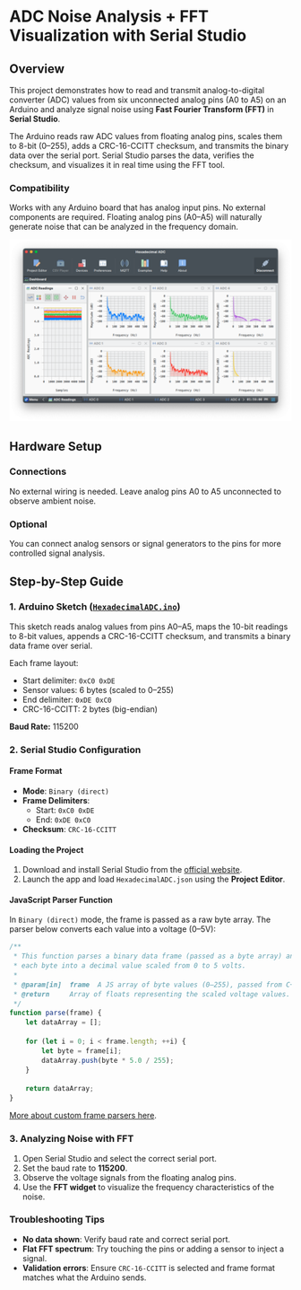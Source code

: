 # ADC Noise Analysis + FFT Visualization with Serial Studio

## Overview

This project demonstrates how to read and transmit analog-to-digital converter (ADC) values from six unconnected analog pins (A0 to A5) on an Arduino and analyze signal noise using **Fast Fourier Transform (FFT)** in **Serial Studio**.

The Arduino reads raw ADC values from floating analog pins, scales them to 8-bit (0–255), adds a CRC-16-CCITT checksum, and transmits the binary data over the serial port. Serial Studio parses the data, verifies the checksum, and visualizes it in real time using the FFT tool.

### Compatibility

Works with any Arduino board that has analog input pins. No external components are required. Floating analog pins (A0–A5) will naturally generate noise that can be analyzed in the frequency domain.

![Serial Studio FFT](doc/screenshot.png)

## Hardware Setup

### Connections

No external wiring is needed. Leave analog pins A0 to A5 unconnected to observe ambient noise.

### Optional

You can connect analog sensors or signal generators to the pins for more controlled signal analysis.

## Step-by-Step Guide

### 1. Arduino Sketch ([`HexadecimalADC.ino`](HexadecimalADC.ino))

This sketch reads analog values from pins A0–A5, maps the 10-bit readings to 8-bit values, appends a CRC-16-CCITT checksum, and transmits a binary data frame over serial.

Each frame layout:
- Start delimiter: `0xC0 0xDE`
- Sensor values: 6 bytes (scaled to 0–255)
- End delimiter: `0xDE 0xC0`
- CRC-16-CCITT: 2 bytes (big-endian)

**Baud Rate:** 115200

### 2. Serial Studio Configuration

#### Frame Format
- **Mode**: `Binary (direct)`
- **Frame Delimiters**: 
  - Start: `0xC0 0xDE`
  - End: `0xDE 0xC0`
- **Checksum**: `CRC-16-CCITT`

#### Loading the Project
1. Download and install Serial Studio from the [official website](https://serial-studio.com/).
2. Launch the app and load `HexadecimalADC.json` using the **Project Editor**.

#### JavaScript Parser Function

In `Binary (direct)` mode, the frame is passed as a raw byte array. The parser below converts each value into a voltage (0–5V):

```javascript
/**
 * This function parses a binary data frame (passed as a byte array) and converts
 * each byte into a decimal value scaled from 0 to 5 volts.
 *
 * @param[in]  frame  A JS array of byte values (0–255), passed from C++.
 * @return     Array of floats representing the scaled voltage values.
 */
function parse(frame) {
    let dataArray = [];

    for (let i = 0; i < frame.length; ++i) {
        let byte = frame[i];
        dataArray.push(byte * 5.0 / 255);
    }

    return dataArray;
}
```

[More about custom frame parsers here](https://github.com/Serial-Studio/Serial-Studio/wiki/Project-Editor#frame-parser-function-view).

### 3. Analyzing Noise with FFT

1. Open Serial Studio and select the correct serial port.
2. Set the baud rate to **115200**.
3. Observe the voltage signals from the floating analog pins.
4. Use the **FFT widget** to visualize the frequency characteristics of the noise.

### Troubleshooting Tips

- **No data shown**: Verify baud rate and correct serial port.
- **Flat FFT spectrum**: Try touching the pins or adding a sensor to inject a signal.
- **Validation errors**: Ensure `CRC-16-CCITT` is selected and frame format matches what the Arduino sends.
